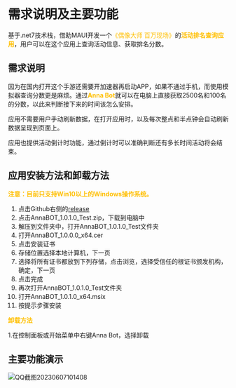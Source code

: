 # 需求说明及主要功能
基于.net7技术栈，借助MAUI开发一个<font color=#FFBF00>《偶像大师 百万现场》</font>的<font color=#FFBF00>**活动排名查询应用**</font>，用户可以在这个应用上查询活动信息、获取排名分数。
## 需求说明
因为在国内打开这个手游还需要开加速器再启动APP，如果不通过手机，而使用模拟器查询分数更是麻烦。通过<font color=#FFBF00>**Anna Bot**</font>就可以在电脑上直接获取2500名和100名的分数，以此来判断接下来的时间该怎么安排。

应用不需要用户手动刷新数据，在打开应用时，以及每次整点和半点钟会自动刷新数据呈现到页面上。

应用也提供活动倒计时功能，通过倒计时可以准确判断还有多长时间活动将会结束。

## 应用安装方法和卸载方法
<font color=#FFBF00>**注意：目前只支持Win10以上的Windows操作系统。**</font>
1. 点击Github右侧的[release](https://github.com/Xiao-Ruirui/AnnaBOT/releases)
2. 点击AnnaBOT_1.0.1.0_Test.zip，下载到电脑中
3. 解压到文件夹中，打开AnnaBOT_1.0.1.0_Test文件夹
4. 打开AnnaBOT_1.0.0.0_x64.cer
5. 点击安装证书
6. 存储位置选择本地计算机，下一页
7. 选择将所有证书都放到下列存储，点击浏览，选择受信任的根证书颁发机构，确定，下一页
8. 点击完成
9. 再次打开AnnaBOT_1.0.1.0_Test文件夹
10. 打开AnnaBOT_1.0.1.0_x64.msix
11. 按提示步骤安装

<font color=#FFBF00>**卸载方法**</font>

1.在控制面板或开始菜单中右键Anna Bot，选择卸载

## 主要功能演示
![QQ截图20230607101408](https://github.com/Xiao-Ruirui/AnnaBOT/assets/120307913/28e22606-17c4-4ae2-994a-bad93875cb3f)
